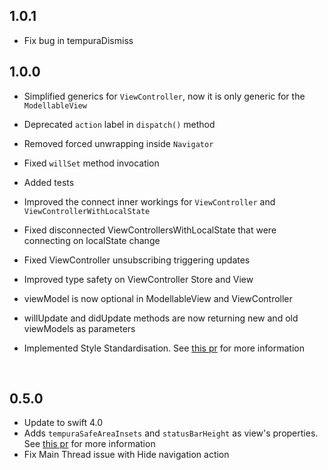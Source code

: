 ## 1.0.1

- Fix bug in tempuraDismiss

## 1.0.0

* Simplified generics for `ViewController`, now it is only generic for the `ModellableView`

* Deprecated `action` label in `dispatch()` method

* Removed forced unwrapping inside `Navigator`

* Fixed `willSet` method invocation

* Added tests

* Improved the connect inner workings for `ViewController` and `ViewControllerWithLocalState`

* Fixed disconnected ViewControllersWithLocalState that were connecting on localState change

* Fixed ViewController unsubscribing triggering updates

* Improved type safety on ViewController Store and View

* viewModel is now optional in ModellableView and ViewController

* willUpdate and didUpdate methods are now returning new and old viewModels as parameters

* Implemented Style Standardisation. See [this pr](https://github.com/BendingSpoons/tempura-lib-swift/pull/14) for more information

  ​

## 0.5.0

* Update to swift 4.0
* Adds `tempuraSafeAreaInsets` and `statusBarHeight` as view's properties. See [this pr](https://github.com/BendingSpoons/tempura-lib-swift/pull/7) for more information
* Fix Main Thread issue with Hide navigation action

